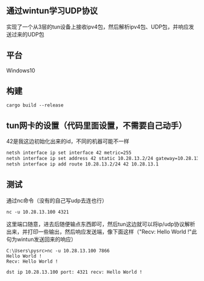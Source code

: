 
## 通过wintun学习UDP协议

实现了一个从3层的tun设备上接收ipv4包，然后解析ipv4包、UDP包，并响应发送过来的UDP包

## 平台

Windows10

## 构建

`cargo build --release`


## tun网卡的设置（代码里面设置，不需要自己动手）

42是我这边初始化出来的id，不同的机器可能不一样

```bash
netsh interface ip set interface 42 metric=255
netsh interface ip set address 42 static 10.28.13.2/24 gateway=10.28.13.1
netsh interface ip add route 10.28.13.2/24 42 10.28.13.1
```

## 测试

通过nc命令（没有的自己写udp去连也行）

`nc -u 10.28.13.100 4321`


这里端口随意，进去后随便输点东西即可，然后tun这边就可以将ip/udp协议解析出来，并打印一些输出，然后响应发送端，像下面这样（"Recv: Hello World !"此句为wintun发送回来的响应）

```text
C:\Users\pysrc>nc -u 10.28.13.100 7866
Hello World !
Recv: Hello World !
```

```text
dst ip 10.28.13.100 port: 4321 recv: Hello World !
```

